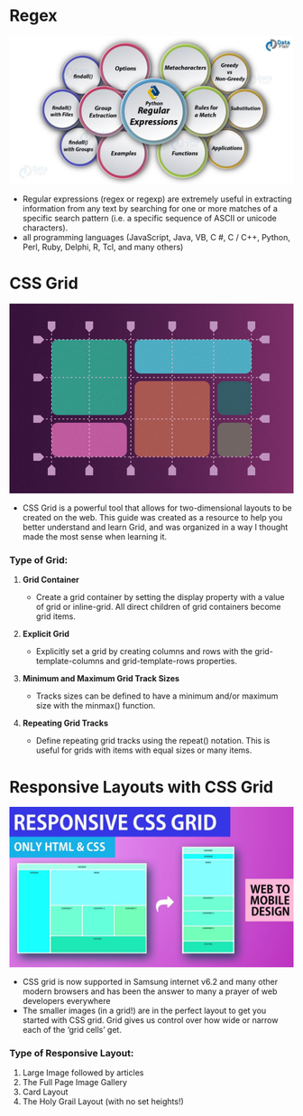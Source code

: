 # Regex
![images](images/REx.jpg)

- Regular expressions (regex or regexp) are extremely useful in extracting information from any text by searching for one or more matches of a specific search pattern (i.e. a specific sequence of ASCII or unicode characters).
- all programming languages ​​(JavaScript, Java, VB, C #, C / C++, Python, Perl, Ruby, Delphi, R, Tcl, and many others)

# CSS Grid
![images](images/cssgrid.png)
- CSS Grid is a powerful tool that allows for two-dimensional layouts to be created on the web. This guide was created as a resource to help you better understand and learn Grid, and was organized in a way I thought made the most sense when learning it.

### Type of Grid:
1. **Grid Container**
    - Create a grid container by setting the display property with a value of grid or inline-grid. All direct children of grid containers become grid items.
2. **Explicit Grid**
    - Explicitly set a grid by creating columns and rows with the grid-template-columns and grid-template-rows properties.

3. **Minimum and Maximum Grid Track Sizes**
    - Tracks sizes can be defined to have a minimum and/or maximum size with the minmax() function.
4. **Repeating Grid Tracks**
    - Define repeating grid tracks using the repeat() notation. This is useful for grids with items with equal sizes or many items.


# Responsive Layouts with CSS Grid
![images](images/maxresdefault.jpg)

- CSS grid is now supported in Samsung internet v6.2 and many other modern browsers and has been the answer to many a prayer of web developers everywhere
- The smaller images (in a grid!) are in the perfect layout to get you started with CSS grid. Grid gives us control over how wide or narrow each of the ‘grid cells’ get.

### Type of Responsive Layout:
1. Large Image followed by articles
2. The Full Page Image Gallery
3. Card Layout
4. The Holy Grail Layout (with no set heights!)
